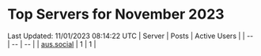 # Top Servers for November 2023
Last Updated: 11/01/2023 08:14:22 UTC
| Server | Posts | Active Users |
| -- | -- | -- |
| [aus.social](https://aus.social/tags/PowerShell) | 1 | 1 |
